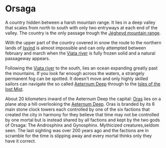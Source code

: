 # Orsaga

A country hidden between a harsh mountain range. It lies in a deep valley that scales from north to south with only two entryways at each end of the valley. The country is the only passage trough the [Jégheyd mountain range](Jégheyd.MD).

With the upper part of the country covered in snow the route to the northern lands of [Isvind](Isvind.MD) is almost impossible and can only attempted between february and march when the [Viata river](./ViataRiver.MD) is fully frozen solid and a natural passageway appears.

Following the [Viata river](./ViataRiver.MD) to the south, lies an ocean expanding greatly past the mountains. If you look far enough across the waters, a strangely permanent fog can be spotted. It doesn't move and only highly skilled sailors can navigate the so called [Aeternum Deep](./Oceans/Aeternum.MD) through to the [Isles of the lost Mist](./IlsesOfTheLostMist.MD).

About 20 kilometers inward of the Aeternum Deep the capital: [Oras](./Cities/Oras.MD) lies on a plane atop a hill overlooking the [Aeternum Deep](./Oceans/Aeternum.MD). Oras is branded by its 6 main stone clock towers each controlled by one of the six factions that created the city in harmony for they believe that time may not be controlled by one mortal but is instead shared by all factions and kept by the two gods of Orsaga: The Androsphinx and Gynosphinx. Mythicized creatures,seldom seen. The last sighting was over 200 years ago and the factions are in scramble for the time is slipping away and every mortal thinks only they have it correct.
